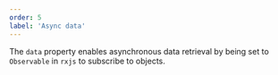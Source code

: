 ```yaml
---
order: 5
label: 'Async data'
---
```


The `data` property enables asynchronous data retrieval by being set to `Observable` in `rxjs` to subscribe to objects.
